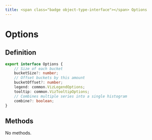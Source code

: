 ```yaml
---
title: <span class="badge object-type-interface"></span> Options
---
```

# <span class="badge object-type-interface"></span> Options

## Definition

```typescript
export interface Options {
	// Size of each bucket
	bucketSize?: number;
	// Offset buckets by this amount
	bucketOffset?: number;
	legend: common.VizLegendOptions;
	tooltip: common.VizTooltipOptions;
	// Combines multiple series into a single histogram
	combine?: boolean;
}

```
## Methods

No methods.

